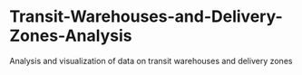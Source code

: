 # Transit-Warehouses-and-Delivery-Zones-Analysis
Analysis and visualization of data on transit warehouses and delivery zones
